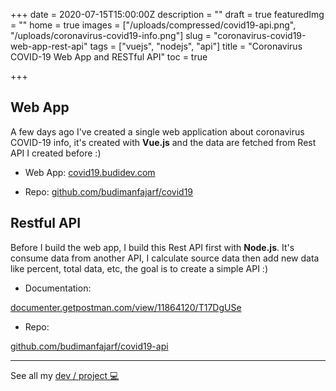 +++
date = 2020-07-15T15:00:00Z
description = ""
draft = true
featuredImg = ""
home = true
images = ["/uploads/compressed/covid19-api.png", "/uploads/coronavirus-covid19-info.png"]
slug = "coronavirus-covid19-web-app-rest-api"
tags = ["vuejs", "nodejs", "api"]
title = "Coronavirus COVID-19 Web App and RESTful API"
toc = true

+++
## Web App

A few days ago I've created a single web application about coronavirus COVID-19 info, it's created with **Vue.js** and the data are fetched from Rest API I created before :)

* Web App: [covid19.budidev.com](https://covid19.budidev.com "Web App COVID-19 Info")

* Repo: [github.com/budimanfajarf/covid19](https://github.com/budimanfajarf/covid19 "Repository Web App COVID-19")

## Restful API

Before I build the web app, I build this Rest API first with **Node.js**. It's consume data from another API, I calculate source data then add new data like percent, total data, etc, the goal is to create a simple API :)

* Documentation: 

[documenter.getpostman.com/view/11864120/T17DgUSe](https://documenter.getpostman.com/view/11864120/T17DgUSe "Documentation COVID-19 RESTful API")

* Repo:

[github.com/budimanfajarf/covid19-api](https://github.com/budimanfajarf/covid19-api "Repository COVID-19 RESTful API")

 ---

See all my [dev / project 💻](/dev "Dev / Project by budimanfajarf")